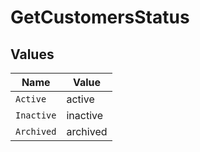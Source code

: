 # GetCustomersStatus


## Values

| Name       | Value      |
| ---------- | ---------- |
| `Active`   | active     |
| `Inactive` | inactive   |
| `Archived` | archived   |
